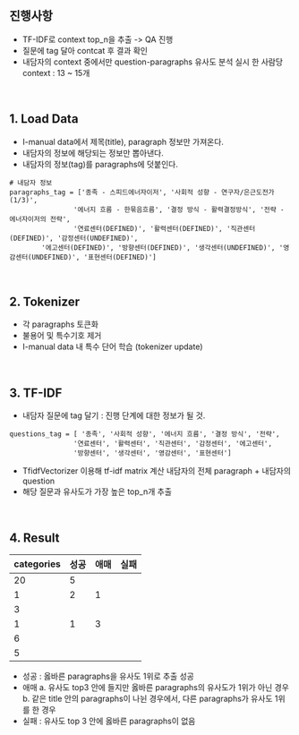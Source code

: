 ## 진행사항
- TF-IDF로 context top_n을 추출 -> QA 진행
- 질문에 tag 달아 contcat 후 결과 확인
- 내담자의 context 중에서만 question-paragraphs 유사도 분석 실시
  한 사람당 context : 13 ~ 15개
<br> 

## 1. Load Data
- I-manual data에서 제목(title), paragraph 정보만 가져온다.
- 내담자의 정보에 해당되는 정보만 뽑아낸다.
- 내담자의 정보(tag)를 paragraphs에 덧붙인다.

```
# 내담자 정보
paragraphs_tag = ['종족 - 스피드에너자이저', '사회적 성향 - 연구자/은근도전가(1/3)', 
				'에너지 흐름 - 한묶음흐름', '결정 방식 - 활력결정방식', '전략 - 에너자이저의 전략',
				'연료센터(DEFINED)', '활력센터(DEFINED)', '직관센터(DEFINED)', '감정센터(UNDEFINED)',
        '에고센터(DEFINED)', '방향센터(DEFINED)', '생각센터(UNDEFINED)', '영감센터(UNDEFINED)', '표현센터(DEFINED)']
```
<br>

## 2. Tokenizer
- 각 paragraphs 토큰화
- 불용어 및 특수기호 제거
- I-manual data 내 특수 단어 학습 (tokenizer update)

<br>

## 3. TF-IDF
- 내담자 질문에 tag 달기 : 진행 단계에 대한 정보가 될 것.
```
questions_tag = [ '종족', '사회적 성향', '에너지 흐름', '결정 방식', '전략', 
				'연료센터', '활력센터', '직관센터', '감정센터', '에고센터',
				'방향센터', '생각센터', '영감센터', '표현센터']
 ```
- TfidfVectorizer 이용해 tf-idf matrix 계산
  내담자의 전체 paragraph + 내담자의 question
- 해당 질문과 유사도가 가장 높은 top_n개 추출
<br>

## 4. Result
|categories|성공|애매|실패|
|------|---|---|---|
|20|5||
|1|2|1|
|3|||
|1|1|3|
|6|||
|5|||
- 성공 : 옳바른 paragraphs을 유사도 1위로 추출 성공
- 애매 
  a. 유사도 top3 안에 들지만 옳바른 paragraphs의 유사도가 1위가 아닌 경우
  b. 같은 title 안의 paragraphs이 나뉜 경우에서, 다른 paragraphs가 유사도 1위를 한 경우
- 실패 : 유사도 top 3 안에 옳바른 paragraphs이 없음
